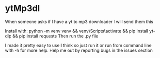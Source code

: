 # ytMp3dl
When someone asks if I have a yt to mp3 downloader I will send them this

Install with: python -m venv venv && venv\Scripts\activate && pip install yt-dlp && pip install requests
Then run the .py file

I made it pretty easy to use I think so just run it or run from command line with -h for more help.
Help me out by reporting bugs in the issues section
